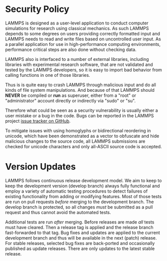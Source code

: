 # Security Policy

LAMMPS is designed as a user-level application to conduct computer
simulations for research using classical mechanics.  As such LAMMPS
depends to some degrees on users providing correctly formatted input and
LAMMPS needs to read and write files based on uncontrolled user input.
As a parallel application for use in high-performance computing
environments, performance critical steps are also done without checking
data.

LAMMPS also is interfaced to a number of external libraries, including
libraries with experimental research software, that are not validated
and tested by the LAMMPS developers, so it is easy to import bad
behavior from calling functions in one of those libraries.

Thus is is quite easy to crash LAMMPS through malicious input and do all
kinds of file system manipulations.  And because of that LAMMPS should
**NEVER** be compiled or **run** as superuser, either from a "root" or
"administrator" account directly or indirectly via "sudo" or "su".

Therefore what could be seen as a security vulnerability is usually
either a user mistake or a bug in the code.  Bugs can be reported in the
LAMMPS project [issue tracker on
GitHub](https://github.com/lammps/lammps/issues).

To mitigate issues with using homoglyphs or bidirectional reordering in
unicode, which have been demonstrated as a vector to obfuscate and hide
malicious changes to the source code, all LAMMPS submissions are checked
for unicode characters and only all-ASCII source code is accepted.

# Version Updates

LAMMPS follows continuous release development model.  We aim to keep to
keep the development version (develop branch) always fully functional
and employ a variety of automatic testing procedures to detect failures
of existing functionality from adding or modifying features.  Most of
those tests are run on pull requests *before* merging to the development
branch.  The develop branch is protected, so all changes *must* be
submitted as a pull request and thus cannot avoid the automated tests.

Additional tests are run *after* merging.  Before releases are made
*all* tests must have cleared.  Then a release tag is applied and the
release branch fast-forwarded to that tag.  Bug fixes and updates are
applied to the current development branch and thus will be available in
the next (patch) release.  For stable releases, selected bug fixes are
back-ported and occasionally published as update releases.  There are
only updates to the latest stable release.
